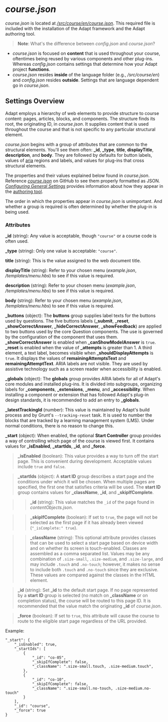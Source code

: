# *course.json*  

_course.json_ is located at [_/src/course/en/course.json_](https://github.com/adaptlearning/adapt_framework/blob/master/src/course/en/course.json). This required file is included with the installation of the Adapt framework and the Adapt authoring tool. 

>**Note**: What's the difference between _config.json_ and _course.json_?   
- _course.json_ is focused on **content** that is used throughout your course, oftentimes being reused by various components and other plug-ins. Whereas _config.json_ contains settings that determine how your Adapt project **functions**.
- _course.json_ resides **inside** of the language folder (e.g., _/src/course/en_) and _config.json_ resides **outside**. Settings that are language dependent go in _course.json_.   

## Settings Overview  

Adapt employs a hierarchy of web elements to provide structure to course content: pages, articles, blocks, and components. The structure finds its root, the originating ID, in *course.json*. It supplies content that is used throughout the course and that is not specific to any particular structural element.

*course.json* begins with a group of attributes that are common to the structural elements. You'll see them often: **_id**, **_type**, **title**, **displayTitle**, **description**, and **body**. They are followed by defaults for button labels, values of [aria](http://webaim.org/techniques/aria/) regions and labels, and values for plug-ins that cross structural elements.

The properties and their values explained below found in _course.json_. Reference [_course.json_](https://github.com/adaptlearning/adapt_framework/blob/master/src/course/en/course.json) on GitHub to see them properly formatted as JSON. [_Configuring General Settings_](https://github.com/adaptlearning/adapt_authoring/wiki) provides information about how they appear in the [authoring tool](https://github.com/adaptlearning/adapt_authoring/wiki). 

The order in which the properties appear in *course.json* is unimportant. And whether a group is required is often determined by whether the plug-in is being used.

### Attributes  

**_id** (string): Any value is acceptable, though `"course"` or a course code is often used.   

**_type** (string): Only one value is acceptable: `"course"`.  

**title** (string): This is the value assigned to the web document title.  

**displayTitle** (string):  Refer to your chosen menu (*example.json*, */templates/*menu*.hbs*) to see if this value is required.  

**description** (string):  Refer to your chosen menu (*example.json*, */templates/*menu*.hbs*) to see if this value is required.  

**body** (string):  Refer to your chosen menu (*example.json*, */templates/*menu*.hbs*) to see if this value is required.  

**_buttons** (object): The **buttons** group supplies label texts for the buttons used by questions. The five buttons labels (**_submit**, **_reset**, **_showCorrectAnswer**, **_hideCorrectAnswer**, **_showFeedback**) are applied to two buttons used by the core Question components. The use is governed by the configuration of the component that uses them. **_showCorrectAnswer** is enabled when **_canShowModelAnswer** is `true`. **_reset** is enabled when the value of **_attempts** is greater than 1. A third element, a text label, becomes visible when **_shouldDisplayAttempts** is `true`. It displays the values of **remainingAttemptsText** and **remainingAttemptText**. ARIA labels are not visible. They are used by assistive technology such as a screen reader when accessibility is enabled.  

**_globals** (object): The **globals** group provides ARIA labels for all of Adapt's core modules and installed plug-ins. It is divided into subgroups, organizing labels for **_components**, **_extensions**, **_menu**, and **_accessibility**.  When installing a component or extension that has followed Adapt's plug-in design standards, it is recommended to add an entry to **_globals**.  

**_latestTrackingId** (number): This value is maintained by Adapt's build process and by Grunt's `--tracking-reset` task. It is used to number the blocks that are tracked by a learning management system (LMS). Under normal conditions, there is no reason to change this.  

**_start** (object): When enabled, the optional **Start Controller** group provides a way of controlling which page of the course is viewed first. It contains values for **_isEnabled**, **_startIds**, **_id**, and **_force**.  

>**_isEnabled** (boolean): This value provides a way to turn off the start page. This is convenient during development. Acceptable values include `true` and `false`.  

>**_startIds** (object):  A **start ID** group describes a start page and the conditions under which it will be chosen. When multiple pages are specified, the first one that satisfies criteria will be used. The **start ID** group contains values for **_className**, **_id**, and **_skipIfComplete**.  

>>**_id** (string):  This value matches the `_id` of the page found in *contentObjects.json*.  

>>**_skipIfComplete** (boolean): If set to `true`, the page will not be selected as the first page if it has already been viewed (`"_isComplete:" true`). 

>>**_className** (string): This optional attribute provides classes that can be used to select a start page based on device width and on whether its screen is touch-enabled. Classes are assembled as a comma separated list. Values may be any combination of `.size-small`, `.size-medium`, and `.size-large`, and may include `.touch` and `.no-touch`; however, it makes no sense to include both `.touch` and `.no-touch` since they are exclusive. These values are compared against the classes in the HTML element.  

>**_id** (string): Set **_id** to the default start page. If no page represented by a **start ID** group is selected (no match on **_className** or on completion status), the course will be routed to this page ID. It is recommended that the value match the originating **_id** of *course.json*.  

>**_force** (boolean): If set to `true`, this attribute will cause the course to route to the eligible start page regardless of the URL provided.

Example:  
```
"_start": {
    "_isEnabled": true,
    "_startIds": [
        {
            "_id": "co-05",
            "_skipIfComplete": false,
            "_className": ".size-small.touch, .size-medium.touch",
        },
        {
            "_id": "co-10",
            "_skipIfComplete": false,
            "_className": ".size-small.no-touch, .size-medium.no-touch"
        }
    ],
    "_id": "course",
    "_force": true
}
```

